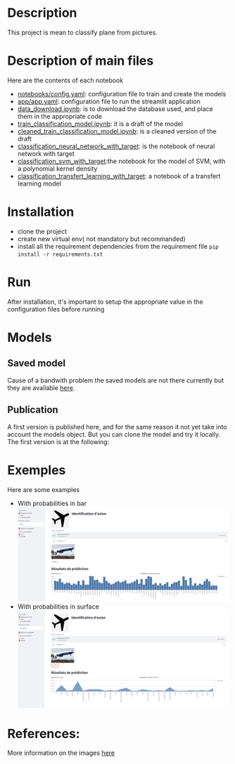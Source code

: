 # Description
This project is mean to classify plane from pictures.
 


# Description of main files
Here are the contents of each notebook
- [notebooks/config.yaml](notebooks/config.yaml): configuration file to train and create the models
- [app/app.yaml](app/app.yaml): configuration file to run the streamlit application
- [data_download.ipynb](./notebooks/data_download.ipynb): is to download the database used, and place them in the appropriate code 
- [train_classification_model.ipynb](notebooks/train_classification_model.ipynb): it is a draft of the model
- [cleaned_train_classification_model.ipynb](notebooks/cleaned_train_classification_model.ipynb): is a cleaned version of the draft
- [classification_neural_network_with_target](notebooks/classification_neural_network_with_target.ipynb): is the notebook of neural network with target
- [classification_svm_with_target](notebooks/classification_svm_with_target.ipynb):the notebook for the model of SVM, with a polynomial kernel density
- [classification_transfert_learning_with_target](notebooks/classification_transfert_learning_with_target.ipynb): a notebook of a transfert learning model 

# Installation
- clone the project
- create new virtual env( not mandatory but recommanded)
- install all the requirement dependencies from the requirement file
    ```pip install -r requirements.txt```
# Run
After installation, it's important to setup the appropriate value in the configuration files before running

# Models 
## Saved model
Cause of a bandwith problem the saved models are not there currently but they are available [here](https://drive.google.com/drive/folders/1G7lrqa0cS42Rr722_QC-WErRDa6WL9R-?usp=sharing).

## Publication 
A first version is published here, and for the same reason it not yet take into account the models object. But you can clone the model and try it locally. 
The first version is at the following: 

# Exemples
Here are some examples
* With probabilities in bar
![With probabilities in bar](examples/ex1.png)
* With probabilities in surface
![With probabilities in surface](examples/ex2.png)

# References:
More information on the images [here ](https://www.robots.ox.ac.uk/~vgg/data/fgvc-aircraft/)
